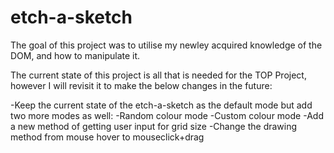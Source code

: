 # etch-a-sketch

The goal of this project was to utilise my newley acquired knowledge of the DOM, and how to manipulate it.

The current state of this project is all that is needed for the TOP Project, however I will revisit it to make
the below changes in the future:

-Keep the current state of the etch-a-sketch as the default mode but add two more modes as well:
    -Random colour mode
    -Custom colour mode
-Add a new method of getting user input for grid size
-Change the drawing method from mouse hover to mouseclick+drag